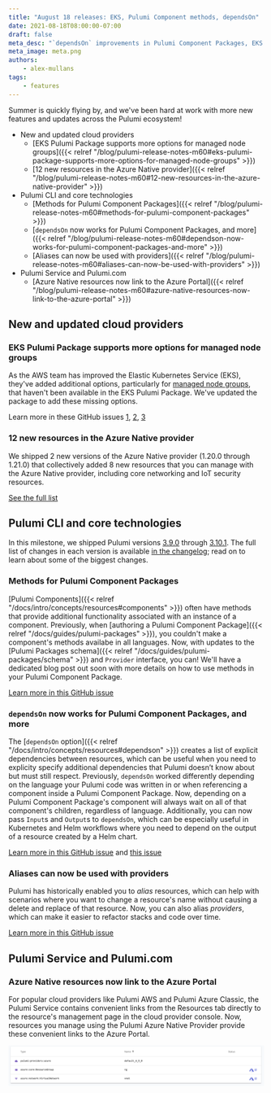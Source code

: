 ```yaml
---
title: "August 18 releases: EKS, Pulumi Component methods, dependsOn"
date: 2021-08-18T08:00:00-07:00
draft: false
meta_desc: "`dependsOn` improvements in Pulumi Component Packages, EKS Package with more managed node group options, support for methods in Pulumi Component Packages"
meta_image: meta.png
authors:
    - alex-mullans
tags:
    - features
---
```


Summer is quickly flying by, and we've been hard at work with more new features and updates across the Pulumi ecosystem!

- New and updated cloud providers
  - [EKS Pulumi Package supports more options for managed node groups]({{< relref "/blog/pulumi-release-notes-m60#eks-pulumi-package-supports-more-options-for-managed-node-groups" >}})
  - [12 new resources in the Azure Native provider]({{< relref "/blog/pulumi-release-notes-m60#12-new-resources-in-the-azure-native-provider" >}})
- Pulumi CLI and core technologies
  - [Methods for Pulumi Component Packages]({{< relref "/blog/pulumi-release-notes-m60#methods-for-pulumi-component-packages" >}})
  - [`dependsOn` now works for Pulumi Component Packages, and more]({{< relref "/blog/pulumi-release-notes-m60#dependson-now-works-for-pulumi-component-packages-and-more" >}})
  - [Aliases can now be used with providers]({{< relref "/blog/pulumi-release-notes-m60#aliases-can-now-be-used-with-providers" >}})
- Pulumi Service and Pulumi.com
  - [Azure Native resources now link to the Azure Portal]({{< relref "/blog/pulumi-release-notes-m60#azure-native-resources-now-link-to-the-azure-portal" >}})

<!--more-->

## New and updated cloud providers

### EKS Pulumi Package supports more options for managed node groups

As the AWS team has improved the Elastic Kubernetes Service (EKS), they've added additional options, particularly for [managed node groups](https://aws.amazon.com/about-aws/whats-new/2021/05/amazon-eks-managed-node-groups-adds-support-kubernetes-node-taints/), that haven't been available in the EKS Pulumi Package. We've updated the package to add these missing options.

Learn more in these GitHub issues [1](https://github.com/pulumi/pulumi-eks/issues/612), [2](https://github.com/pulumi/pulumi-eks/issues/565), [3](https://github.com/pulumi/pulumi-eks/issues/583)

### 12 new resources in the Azure Native provider

We shipped 2 new versions of the Azure Native provider (1.20.0 through 1.21.0) that collectively added 8 new resources that you can manage with the Azure Native provider, including core networking and IoT security resources.

[See the full list](https://github.com/pulumi/pulumi-azure-native/blob/master/CHANGELOG.md#1210-2021-08-12)

## Pulumi CLI and core technologies

In this milestone, we shipped Pulumi versions [3.9.0](https://github.com/pulumi/pulumi/releases/tag/v3.9.0) through [3.10.1](https://github.com/pulumi/pulumi/releases/tag/v3.10.1). The full list of changes in each version is available [in the changelog](https://github.com/pulumi/pulumi/releases); read on to learn about some of the biggest changes.

### Methods for Pulumi Component Packages

[Pulumi Components]({{< relref "/docs/intro/concepts/resources#components" >}}) often have methods that provide additional functionality associated with an instance of a component. Previously, when [authoring a Pulumi Component Package]({{< relref "/docs/guides/pulumi-packages" >}}), you couldn't make a component's methods availabe in all languages. Now, with updates to the [Pulumi Packages schema]({{< relref "/docs/guides/pulumi-packages/schema" >}}) and `Provider` interface, you can! We'll have a dedicated blog post out soon with more details on how to use methods in your Pulumi Component Package.

[Learn more in this GitHub issue](https://github.com/pulumi/pulumi/issues/7072)

### `dependsOn` now works for Pulumi Component Packages, and more

The [`dependsOn` option]({{< relref "/docs/intro/concepts/resources#dependson" >}}) creates a list of explicit dependencies between resources, which can be useful when you need to explicity specify additional dependencies that Pulumi doesn’t know about but must still respect. Previously, `dependsOn` worked differently depending on the language your Pulumi code was written in or when referencing a component inside a Pulumi Component Package. Now, depending on a Pulumi Component Package's component will always wait on all of that component's children, regardless of language. Additionally, you can now pass `Input`s and `Output`s to `dependsOn`, which can be especially useful in Kubernetes and Helm workflows where you need to depend on the output of a resource created by a Helm chart.

[Learn more in this GitHub issue](https://github.com/pulumi/pulumi/issues/7542) and [this issue](https://github.com/pulumi/pulumi/issues/5642)

### Aliases can now be used with providers

Pulumi has historically enabled you to _alias_ resources, which can help with scenarios where you want to change a resource's name without causing a delete and replace of that resource. Now, you can also alias _providers_, which can make it easier to refactor stacks and code over time.

[Learn more in this GitHub issue](https://github.com/pulumi/pulumi/issues/3979)

## Pulumi Service and Pulumi.com

### Azure Native resources now link to the Azure Portal

For popular cloud providers like Pulumi AWS and Pulumi Azure Classic, the Pulumi Service contains convenient links from the Resources tab directly to the resource's management page in the cloud provider console. Now, resources you manage using the Pulumi Azure Native Provider provide these convenient links to the Azure Portal.

![A screenshot of the Pulumi Service's Resources page showing links to the Azure Portal](azure-native-portal-links.png)
